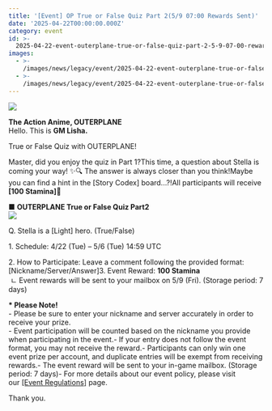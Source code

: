 ```yaml
---
title: '[Event] OP True or False Quiz Part 2(5/9 07:00 Rewards Sent)'
date: '2025-04-22T00:00:00.000Z'
category: event
id: >-
  2025-04-22-event-outerplane-true-or-false-quiz-part-2-5-9-07-00-reward-distributed
images:
  - >-
    /images/news/legacy/event/2025-04-22-event-outerplane-true-or-false-quiz-part-2-5-9-07-00-reward-distributed/cd4dacfe1bad4fc8ba3bb7e00bf0fea4.webp
  - >-
    /images/news/legacy/event/2025-04-22-event-outerplane-true-or-false-quiz-part-2-5-9-07-00-reward-distributed/83fd592bc93b432d9bff7a3565f29b6f.webp
---
```


![](/images/news/legacy/event/2025-04-22-event-outerplane-true-or-false-quiz-part-2-5-9-07-00-reward-distributed/cd4dacfe1bad4fc8ba3bb7e00bf0fea4.webp)

**The Action Anime, OUTERPLANE**  
Hello. This is **GM Lisha.**  
  

True or False Quiz with OUTERPLANE!  
  
Master, did you enjoy the quiz in Part 1?This time, a question about Stella is coming your way! ✨🔍 The answer is always closer than you think!Maybe you can find a hint in the \[Story Codex\] board...?!All participants will receive **\[100 Stamina\]**💖

  
**■** **OUTERPLANE True or False Quiz Part2**  
![](/images/news/legacy/event/2025-04-22-event-outerplane-true-or-false-quiz-part-2-5-9-07-00-reward-distributed/83fd592bc93b432d9bff7a3565f29b6f.webp)  

  
Q. Stella is a \[Light\] hero. (True/False)

  

1\. Schedule: 4/22 (Tue) – 5/6 (Tue) 14:59 UTC  
  
2\. How to Participate: Leave a comment following the provided format: \[Nickname/Server/Answer\]3. Event Reward: **100 Stamina**  
 ㄴ Event rewards will be sent to your mailbox on 5/9 (Fri). (Storage period: 7 days)

  
**\* Please Note!**  
\- Please be sure to enter your nickname and server accurately in order to receive your prize.  
\- Event participation will be counted based on the nickname you provide when participating in the event.- If your entry does not follow the event format, you may not receive the reward.- Participants can only win one event prize per account, and duplicate entries will be exempt from receiving rewards.- The event reward will be sent to your in-game mailbox. (Storage period: 7 days)- For more details about our event policy, please visit our [\[Event Regulations\]](https://common.game.onstove.com/terms/index?gameType=MOBILE&termsType=8&langCode=en) page.  
  
Thank you.
